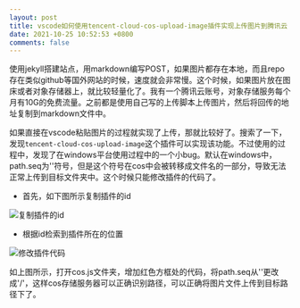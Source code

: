 ```yaml
---
layout: post
title: vscode如何使用tencent-cloud-cos-upload-image插件实现上传图片到腾讯云
date: 2021-10-25 10:52:53 +0800
comments: false
---
```


使用jekyll搭建站点，用markdown编写POST，如果图片都存在本地，而且repo存在类似github等国外网站的时候，速度就会非常慢。这个时候，如果图片放在图床或者对象存储器上，就比较轻量化了。我有一个腾讯云账号，对象存储服务每个月有10G的免费流量。之前都是使用自己写的上传脚本上传图片，然后将回传的地址复制到markdown文件中。

如果直接在vscode粘贴图片的过程就实现了上传，那就比较好了。搜索了一下，发现`tencent-cloud-cos-upload-image`这个插件可以实现该功能。不过使用的过程中，发现了在windows平台使用过程中的一个小bug。默认在windows中，path.seq为'\'符号，但是这个符号在cos中会被转移成文件名的一部分，导致无法正常上传到目标文件夹中。这个时候只能修改插件的代码了。

- 首先，如下图所示复制插件的id

![复制插件的id](https://jekyll-1251110281.file.myqcloud.com/images/20211025111424_d792480258bb47acf7e194d3098fec42.png)

- 根据id检索到插件所在的位置

![修改插件代码](https://jekyll-1251110281.file.myqcloud.com/images/20211025111605_ac15cdbe06fdb6a0619a2bc7a272077d.png)

如上图所示，打开cos.js文件夹，增加红色方框处的代码，将path.seq从'\'更改成'/'，这样cos存储服务器可以正确识别路径，可以正确将图片文件上传到目标路径下了。